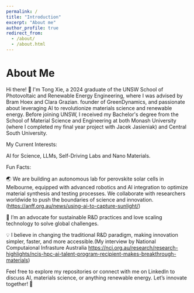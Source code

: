 ```yaml
---
permalink: /
title: "Introduction"
excerpt: "About me"
author_profile: true
redirect_from: 
  - /about/
  - /about.html
---
```

# About Me

Hi there! 👋 I'm Tong Xie, a 2024 graduate of the UNSW School of Photovoltaic and Renewable Energy Engineering, where I was advised by Bram Hoex and Clara Grazian. founder of GreenDynamics, and passionate about leveraging AI to revolutionize materials science and renewable energy. Before joining UNSW, I received my Bachelor's degree from the School of Material Science and Engineering at both Monash University (where I completed my final year project with Jacek Jasieniak) and Central South University.

My Current Interests:

AI for Science, LLMs, Self-Driving Labs and Nano Materials.

Fun Facts:

🌏 We are building an autonomous lab for perovskite solar cells in Melbourne, equipped with advanced robotics and AI integration to optimize material synthesis and testing processes. We collaborate with researchers worldwide to push the boundaries of science and innovation. (https://anff.org.au/news/using-ai-to-capture-sunlight/)

🌱 I’m an advocate for sustainable R&D practices and love scaling technology to solve global challenges.

💡 I believe in changing the traditional R&D paradigm, making innovation simpler, faster, and more accessible.(My interview by National Computaional Infrasture Australia https://nci.org.au/research/research-highlights/ncis-hpc-ai-talent-program-recipient-makes-breakthrough-materials)

Feel free to explore my repositories or connect with me on LinkedIn to discuss AI, materials science, or anything renewable energy. Let’s innovate together! 🚀
